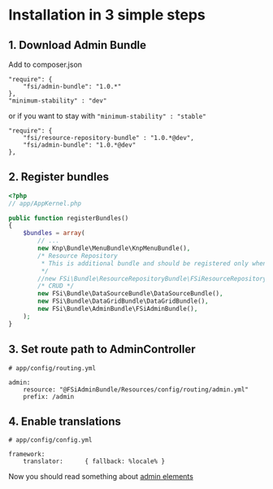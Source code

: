 # Installation in 3 simple steps

## 1. Download Admin Bundle

Add to composer.json

```
"require": {
    "fsi/admin-bundle": "1.0.*"
},
"minimum-stability" : "dev"
```

or if you want to stay with ``"minimum-stability" : "stable"``

```
"require": {
    "fsi/resource-repository-bundle" : "1.0.*@dev",
    "fsi/admin-bundle": "1.0.*@dev"
},
```

## 2. Register bundles

```php
<?php
// app/AppKernel.php

public function registerBundles()
{
    $bundles = array(
        // ...
        new Knp\Bundle\MenuBundle\KnpMenuBundle(),
        /* Resource Repository
         * This is additional bundle and should be registered only when you want to use resource admin objects
         */
        //new FSi\Bundle\ResourceRepositoryBundle\FSiResourceRepositoryBundle(),
        /* CRUD */
        new FSi\Bundle\DataSourceBundle\DataSourceBundle(),
        new FSi\Bundle\DataGridBundle\DataGridBundle(),
        new FSi\Bundle\AdminBundle\FSiAdminBundle(),
    );
}
```

## 3. Set route path to AdminController

```
# app/config/routing.yml

admin:
    resource: "@FSiAdminBundle/Resources/config/routing/admin.yml"
    prefix: /admin
```

## 4. Enable translations

```
# app/config/config.yml

framework:
    translator:      { fallback: %locale% }
```

Now you should read something about [admin elements](admin_element.md)

